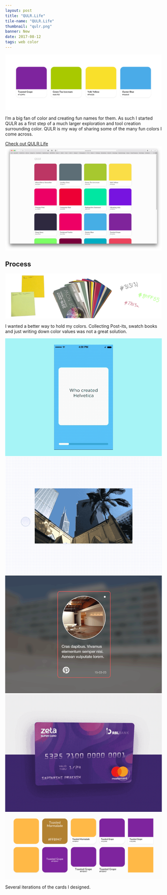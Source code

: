 ```yaml
---
layout: post
title: "QULR.Life"
tile-name: "QULR.Life"
thumbnail: "qulr.png"
banner: New
date: 2017-08-12
tags: web color
---
```


<div class="image-container"><img src="../img/qulr/colorCards.png" alt="Color Cards"/></div>

I’m a big fan of color and creating fun names for them. As such I started QULR as a first step of a much larger exploration and tool creation surrounding color. QULR is my way of sharing some of the many fun colors I come across.

<div>
  <a target="_blank" href="http://QULR.Life">
      <div class="qulrButton contentButton"> Check out QULR.Life
      </div>
  </a>
</div>
<div class="image-container"><img src="../img/qulr/screenshot.png" alt="Website Screenshot"/></div>

## Process

<div class="image-container"><img src="../img/qulr/myInspiration.png" alt="My Current Color Spread"/></div>

I wanted a better way to hold my colors. Collecting Post-its, swatch books and just writing down color values was not a great solution.

<div class="row" style="padding:0px; margin:0px;">
  <div class="image-container small-6 medium-3 column" style="padding:0px; margin:0px;"><img src="../img/qulr/inspo1.gif" alt="Animation Inspiration"/></div>
  <div class="image-container small-6 medium-3 column" style="padding:0px; margin:0px;"><img src="../img/qulr/inspo2.gif" alt="Animation Inspiration"/></div>
  <div class="image-container small-6 medium-3 column" style="padding:0px; margin:0px;"><img src="../img/qulr/inspo3.gif" alt="Animation Inspiration"/></div>
  <div class="image-container small-6 medium-3 column" style="padding:0px; margin:0px;"><img src="../img/qulr/inspo4.gif" alt="Animation Inspiration"/></div>
</div>

<div class="image-container"><img src="../img/qulr/tileVariations.png" alt="Tile Variations"/></div>

Several iterations of the cards I designed.